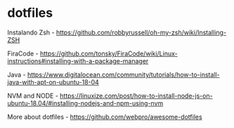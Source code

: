 # dotfiles

Instalando Zsh - https://github.com/robbyrussell/oh-my-zsh/wiki/Installing-ZSH

FiraCode - https://github.com/tonsky/FiraCode/wiki/Linux-instructions#installing-with-a-package-manager

Java - https://www.digitalocean.com/community/tutorials/how-to-install-java-with-apt-on-ubuntu-18-04

NVM and NODE - https://linuxize.com/post/how-to-install-node-js-on-ubuntu-18.04/#installing-nodejs-and-npm-using-nvm

More about dotfiles - https://github.com/webpro/awesome-dotfiles

